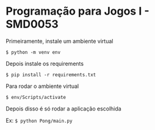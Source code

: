 # Programação para Jogos I - SMD0053

Primeiramente, instale um ambiente virtual

`$ python -m venv env`

Depois instale os requirements

`$ pip install -r requirements.txt`

Para rodar o ambiente virtual

`$ env/Scripts/activate`

Depois disso é só rodar a aplicação escolhida

Ex: `$ python Pong/main.py` 
